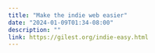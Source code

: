 ```yaml
---
title: "Make the indie web easier"
date: "2024-01-09T01:34-08:00"
description: ""
link: https://gilest.org/indie-easy.html
---
```


